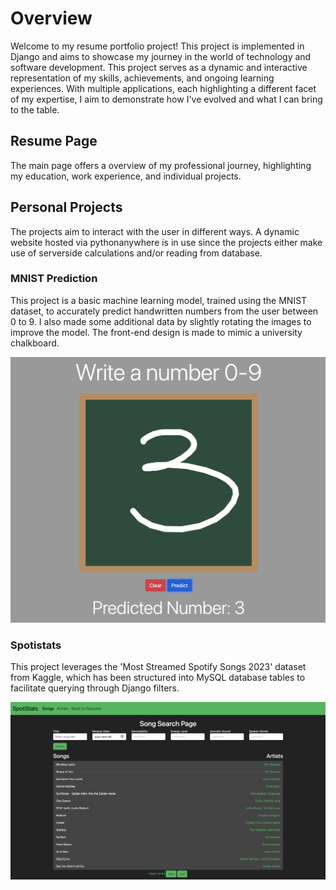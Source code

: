 # Overview
Welcome to my resume portfolio project! This project is implemented in Django and aims to showcase my journey in the world of technology and software development. This project serves as a dynamic and interactive representation of my skills, achievements, and ongoing learning experiences. With multiple applications, each highlighting a different facet of my expertise, I aim to demonstrate how I've evolved and what I can bring to the table.

## Resume Page
The main page offers a overview of my professional journey, highlighting my education, work experience, and individual projects.

## Personal Projects
The projects aim to interact with the user in different ways. A dynamic website hosted via pythonanywhere is in use since the projects either make use of serverside calculations and/or reading from database. 

### MNIST Prediction
This project is a basic machine learning model, trained using the MNIST dataset, to accurately predict handwritten numbers from the user between 0 to 9. I also made some additional data by slightly rotating the images to improve the model. The front-end design is made to mimic a university chalkboard.

![MNIST IMG](md-images/mnist-prediction.png)

### Spotistats
This project leverages the 'Most Streamed Spotify Songs 2023' dataset from Kaggle, which has been structured into MySQL database tables to facilitate querying through Django filters.

![SPOTISTATS IMG](md-images/spotistats.png)

